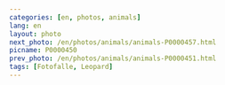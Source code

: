 ```yaml
---
categories: [en, photos, animals]
lang: en
layout: photo
next_photo: /en/photos/animals/animals-P0000457.html
picname: P0000450
prev_photo: /en/photos/animals/animals-P0000451.html
tags: [Fotofalle, Leopard]
---
```

